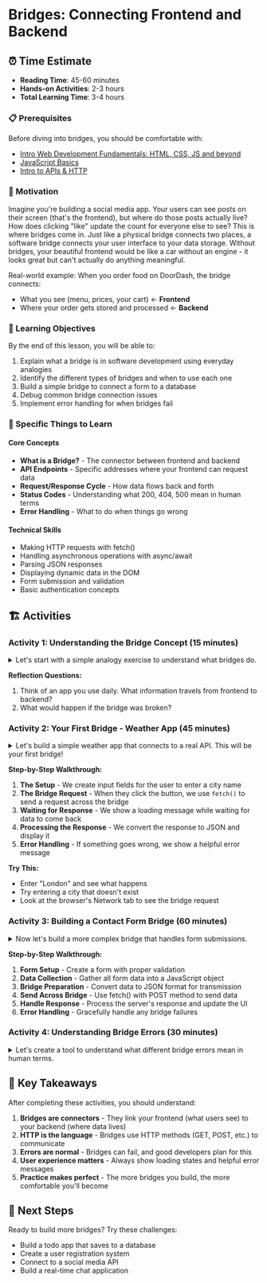 # Bridges: Connecting Frontend and Backend

## ⏰ Time Estimate
- **Reading Time**: 45-60 minutes
- **Hands-on Activities**: 2-3 hours
- **Total Learning Time**: 3-4 hours

### 📋 Prerequisites
Before diving into bridges, you should be comfortable with:
- [Intro Web Development Fundamentals: HTML, CSS, JS and beyond](https://github.com/Techtonica/curriculum/tree/main/web)
- [JavaScript Basics](https://github.com/Techtonica/curriculum/tree/main/javascript)
- [Intro to APIs & HTTP](https://github.com/Techtonica/curriculum/tree/main/api)

### 🎯 Motivation
Imagine you're building a social media app. Your users can see posts on their screen (that's the frontend), but where do those posts actually live? How does clicking "like" update the count for everyone else to see? This is where bridges come in. Just like a physical bridge connects two places, a software bridge connects your user interface to your data storage. Without bridges, your beautiful frontend would be like a car without an engine - it looks great but can't actually do anything meaningful.

Real-world example: When you order food on DoorDash, the bridge connects:
- What you see (menu, prices, your cart) ← **Frontend**
- Where your order gets stored and processed ← **Backend**

### 🎯 Learning Objectives
By the end of this lesson, you will be able to:
1. Explain what a bridge is in software development using everyday analogies
2. Identify the different types of bridges and when to use each one
3. Build a simple bridge to connect a form to a database
4. Debug common bridge connection issues
5. Implement error handling for when bridges fail

### 🧠 Specific Things to Learn

#### Core Concepts
- **What is a Bridge?** - The connector between frontend and backend
- **API Endpoints** - Specific addresses where your frontend can request data
- **Request/Response Cycle** - How data flows back and forth
- **Status Codes** - Understanding what 200, 404, 500 mean in human terms
- **Error Handling** - What to do when things go wrong

#### Technical Skills
- Making HTTP requests with fetch()
- Handling asynchronous operations with async/await
- Parsing JSON responses
- Displaying dynamic data in the DOM
- Form submission and validation
- Basic authentication concepts

## 🏗️ Activities

### Activity 1: Understanding the Bridge Concept (15 minutes)

<details><summary>
    Let's start with a simple analogy exercise to understand what bridges do.
</summary>

```html
<!DOCTYPE html>
<html>
<head>
    <title>Bridge Analogy</title>
    <style>
        .container { max-width: 800px; margin: 0 auto; padding: 20px; }
        .bridge-demo { display: flex; justify-content: space-between; align-items: center; margin: 20px 0; }
        .side { padding: 20px; border: 2px solid #333; border-radius: 8px; width: 200px; text-align: center; }
        .frontend { background-color: #e3f2fd; }
        .backend { background-color: #f3e5f5; }
        .bridge { font-size: 24px; }
    </style>
</head>
<body>
    <div class="container">
        <h1>Understanding Bridges</h1>
        <div class="bridge-demo">
            <div class="side frontend">
                <h3>Frontend</h3>
                <p>What users see and interact with</p>
                <ul>
                    <li>Buttons</li>
                    <li>Forms</li>
                    <li>Images</li>
                    <li>Text</li>
                </ul>
            </div>
            <div class="bridge">🌉</div>
            <div class="side backend">
                <h3>Backend</h3>
                <p>Where data lives and gets processed</p>
                <ul>
                    <li>Database</li>
                    <li>User accounts</li>
                    <li>Business logic</li>
                    <li>File storage</li>
                </ul>
            </div>
        </div>
        <p><strong>The Bridge:</strong> APIs, HTTP requests, and responses that carry information between both sides.</p>
    </div>
</body>
</html>
```
</details>

**Reflection Questions:**
1. Think of an app you use daily. What information travels from frontend to backend?
2. What would happen if the bridge was broken?

### Activity 2: Your First Bridge - Weather App (45 minutes)

<details><summary>
    Let's build a simple weather app that connects to a real API. This will be your first bridge!
</summary>

```html
<!DOCTYPE html>
<html>
<head>
    <title>My First Bridge - Weather App</title>
    <style>
        body { font-family: Arial, sans-serif; max-width: 600px; margin: 0 auto; padding: 20px; }
        .weather-card { background: linear-gradient(135deg, #74b9ff, #0984e3); color: white; padding: 20px; border-radius: 10px; margin: 20px 0; }
        .input-group { margin: 20px 0; }
        input { padding: 10px; margin: 5px; border: 1px solid #ddd; border-radius: 5px; }
        button { padding: 10px 20px; background: #00b894; color: white; border: none; border-radius: 5px; cursor: pointer; }
        button:hover { background: #00a085; }
        .error { background: #ff7675; color: white; padding: 10px; border-radius: 5px; margin: 10px 0; }
        .loading { color: #0984e3; font-style: italic; }
    </style>
</head>
<body>
    <h1>🌤️ Weather Bridge Demo</h1>
    <p>Enter a city name to see how our bridge connects to weather data!</p>
    
    <div class="input-group">
        <input type="text" id="cityInput" placeholder="Enter city name (e.g., San Francisco)" />
        <button onclick="getWeather()">Get Weather</button>
    </div>
    
    <div id="loading" class="loading" style="display: none;">
        Building bridge to weather service... 🌉
    </div>
    
    <div id="weatherResult"></div>
    <div id="errorMessage"></div>

    <script>
        // This is our bridge function!
        async function getWeather() {
            const city = document.getElementById('cityInput').value;
            const loadingDiv = document.getElementById('loading');
            const resultDiv = document.getElementById('weatherResult');
            const errorDiv = document.getElementById('errorMessage');
            
            // Clear previous results
            resultDiv.innerHTML = '';
            errorDiv.innerHTML = '';
            
            if (!city) {
                errorDiv.innerHTML = '<div class="error">Please enter a city name!</div>';
                return;
            }
            
            // Show loading state
            loadingDiv.style.display = 'block';
            
            try {
                // This is where the bridge magic happens!
                // We're sending a request across the bridge to get weather data
                const response = await fetch(`https://api.openweathermap.org/data/2.5/weather?q=${city}&appid=demo&units=metric`);
                
                // Check if our bridge connection was successful
                if (!response.ok) {
                    throw new Error(`Weather service returned: ${response.status}`);
                }
                
                // Get the data that came back across the bridge
                const weatherData = await response.json();
                
                // Display the data we received
                resultDiv.innerHTML = `
                    <div class="weather-card">
                        <h2>${weatherData.name}</h2>
                        <p><strong>Temperature:</strong> ${Math.round(weatherData.main.temp)}°C</p>
                        <p><strong>Feels like:</strong> ${Math.round(weatherData.main.feels_like)}°C</p>
                        <p><strong>Description:</strong> ${weatherData.weather[0].description}</p>
                        <p><strong>Humidity:</strong> ${weatherData.main.humidity}%</p>
                    </div>
                `;
                
            } catch (error) {
                // Handle when our bridge connection fails
                errorDiv.innerHTML = `
                    <div class="error">
                        <strong>Bridge connection failed!</strong><br>
                        ${error.message}<br>
                        <small>Try checking your city name spelling or try again later.</small>
                    </div>
                `;
            } finally {
                // Hide loading state
                loadingDiv.style.display = 'none';
            }
        }
        
        // Allow Enter key to trigger search
        document.getElementById('cityInput').addEventListener('keypress', function(e) {
            if (e.key === 'Enter') {
                getWeather();
            }
        });
    </script>
</body>
</html>
```
</details>

**Step-by-Step Walkthrough:**

1. **The Setup** - We create input fields for the user to enter a city name
2. **The Bridge Request** - When they click the button, we use `fetch()` to send a request across the bridge
3. **Waiting for Response** - We show a loading message while waiting for data to come back
4. **Processing the Response** - We convert the response to JSON and display it
5. **Error Handling** - If something goes wrong, we show a helpful error message

**Try This:**
- Enter "London" and see what happens
- Try entering a city that doesn't exist
- Look at the browser's Network tab to see the bridge request

### Activity 3: Building a Contact Form Bridge (60 minutes)

<details><summary>
    Now let's build a more complex bridge that handles form submissions.
</summary>

```html
<!DOCTYPE html>
<html>
<head>
    <title>Contact Form Bridge</title>
    <style>
        body { font-family: Arial, sans-serif; max-width: 600px; margin: 0 auto; padding: 20px; background: #f8f9fa; }
        .form-container { background: white; padding: 30px; border-radius: 10px; box-shadow: 0 2px 10px rgba(0,0,0,0.1); }
        .form-group { margin-bottom: 20px; }
        label { display: block; margin-bottom: 5px; font-weight: bold; color: #333; }
        input, textarea { width: 100%; padding: 12px; border: 2px solid #e9ecef; border-radius: 5px; font-size: 16px; }
        input:focus, textarea:focus { outline: none; border-color: #007bff; }
        button { background: #007bff; color: white; padding: 12px 30px; border: none; border-radius: 5px; cursor: pointer; font-size: 16px; }
        button:hover { background: #0056b3; }
        button:disabled { background: #6c757d; cursor: not-allowed; }
        .success { background: #d4edda; color: #155724; padding: 15px; border-radius: 5px; margin: 20px 0; border: 1px solid #c3e6cb; }
        .error { background: #f8d7da; color: #721c24; padding: 15px; border-radius: 5px; margin: 20px 0; border: 1px solid #f5c6cb; }
        .loading { color: #007bff; font-style: italic; }
    </style>
</head>
<body>
    <div class="form-container">
        <h1>📬 Contact Us</h1>
        <p>Send us a message and see how form data travels across the bridge!</p>
        
        <form id="contactForm">
            <div class="form-group">
                <label for="name">Your Name:</label>
                <input type="text" id="name" name="name" required>
            </div>
            
            <div class="form-group">
                <label for="email">Your Email:</label>
                <input type="email" id="email" name="email" required>
            </div>
            
            <div class="form-group">
                <label for="subject">Subject:</label>
                <input type="text" id="subject" name="subject" required>
            </div>
            
            <div class="form-group">
                <label for="message">Message:</label>
                <textarea id="message" name="message" rows="5" required></textarea>
            </div>
            
            <button type="submit" id="submitBtn">Send Message</button>
        </form>
        
        <div id="status"></div>
        
        <div style="margin-top: 30px; padding: 20px; background: #e9ecef; border-radius: 5px;">
            <h3>🔍 Bridge Debug Info</h3>
            <p>Watch this space to see what data is being sent across the bridge:</p>
            <pre id="debugInfo" style="background: #f8f9fa; padding: 10px; border-radius: 3px; overflow-x: auto;"></pre>
        </div>
    </div>

    <script>
        document.getElementById('contactForm').addEventListener('submit', async function(e) {
            e.preventDefault(); // Stop the form from submitting normally
            
            const submitBtn = document.getElementById('submitBtn');
            const statusDiv = document.getElementById('status');
            const debugInfo = document.getElementById('debugInfo');
            
            // Collect form data
            const formData = {
                name: document.getElementById('name').value,
                email: document.getElementById('email').value,
                subject: document.getElementById('subject').value,
                message: document.getElementById('message').value,
                timestamp: new Date().toISOString()
            };
            
            // Show what we're sending across the bridge
            debugInfo.textContent = JSON.stringify(formData, null, 2);
            
            // Update UI to show we're sending data across the bridge
            submitBtn.disabled = true;
            submitBtn.textContent = 'Sending...';
            statusDiv.innerHTML = '<div class="loading">📡 Sending your message across the bridge...</div>';
            
            try {
                // Simulate sending data across the bridge
                // In a real app, this would be your actual API endpoint
                const response = await fetch('https://jsonplaceholder.typicode.com/posts', {
                    method: 'POST',
                    headers: {
                        'Content-Type': 'application/json',
                    },
                    body: JSON.stringify(formData)
                });
                
                if (!response.ok) {
                    throw new Error(`Bridge returned error: ${response.status}`);
                }
                
                const result = await response.json();
                
                // Success! The bridge worked
                statusDiv.innerHTML = `
                    <div class="success">
                        <strong>✅ Message sent successfully!</strong><br>
                        Your message traveled across the bridge and was received.<br>
                        <small>Server response ID: ${result.id}</small>
                    </div>
                `;
                
                // Clear the form
                document.getElementById('contactForm').reset();
                
            } catch (error) {
                // Handle bridge failures
                statusDiv.innerHTML = `
                    <div class="error">
                        <strong>❌ Bridge connection failed!</strong><br>
                        ${error.message}<br>
                        <small>Please try again or contact support if the problem persists.</small>
                    </div>
                `;
            } finally {
                // Reset button state
                submitBtn.disabled = false;
                submitBtn.textContent = 'Send Message';
            }
        });
    </script>
</body>
</html>
```
</details>

**Step-by-Step Walkthrough:**

1. **Form Setup** - Create a form with proper validation
2. **Data Collection** - Gather all form data into a JavaScript object
3. **Bridge Preparation** - Convert data to JSON format for transmission
4. **Send Across Bridge** - Use fetch() with POST method to send data
5. **Handle Response** - Process the server's response and update the UI
6. **Error Handling** - Gracefully handle any bridge failures

### Activity 4: Understanding Bridge Errors (30 minutes)

<details><summary>
    Let's create a tool to understand what different bridge errors mean in human terms.
</summary>

```html
<!DOCTYPE html>
<html>
<head>
    <title>Bridge Error Decoder</title>
    <style>
        body { font-family: Arial, sans-serif; max-width: 800px; margin: 0 auto; padding: 20px; }
        .error-demo { background: #f8f9fa; padding: 20px; border-radius: 10px; margin: 20px 0; }
        .status-code { font-size: 24px; font-weight: bold; color: #dc3545; }
        .explanation { background: white; padding: 15px; border-left: 4px solid #007bff; margin: 10px 0; }
        .test-buttons { display: flex; gap: 10px; flex-wrap: wrap; margin: 20px 0; }
        .test-btn { padding: 10px 15px; border: none; border-radius: 5px; cursor: pointer; color: white; }
        .btn-200 { background: #28a745; }
        .btn-404 { background: #ffc107; color: #212529; }
        .btn-500 { background: #dc3545; }
        .btn-timeout { background: #6c757d; }
    </style>
</head>
<body>
    <h1>🔧 Bridge Error Decoder</h1>
    <p>Click the buttons below to simulate different bridge scenarios and learn what they mean!</p>
    
    <div class="test-buttons">
        <button class="test-btn btn-200" onclick="simulateResponse(200)">✅ Success (200)</button>
        <button class="test-btn btn-404" onclick="simulateResponse(404)">❓ Not Found (404)</button>
        <button class="test-btn btn-500" onclick="simulateResponse(500)">💥 Server Error (500)</button>
        <button class="test-btn btn-timeout" onclick="simulateTimeout()">⏰ Timeout</button>
    </div>
    
    <div id="errorDemo" class="error-demo" style="display: none;">
        <div class="status-code" id="statusCode"></div>
        <div class="explanation" id="explanation"></div>
        <div id="technicalDetails"></div>
    </div>

    <script>
        const errorExplanations = {
            200: {
                title: "Success! 🎉",
                explanation: "Your bridge is working perfectly! The frontend successfully connected to the backend, sent the request, and received the expected data back.",
                analogy: "Like calling a friend and having a great conversation - everything went as planned!",
                whatToDo: "Nothing! Your code is working correctly."
            },
            404: {
                title: "Not Found 🤔",
                explanation: "The bridge connected, but the specific thing you asked for doesn't exist. Maybe you typed the wrong URL or the resource was moved.",
                analogy: "Like calling a pizza place and asking for a burger - they're open, but they don't have what you want.",
                whatToDo: "Check your URL spelling, verify the endpoint exists, or check if the resource was moved."
            },
            500: {
                title: "Server Error 💥",
                explanation: "The bridge connected, but something went wrong on the server side. This isn't your fault - it's a problem with the backend.",
                analogy: "Like calling a restaurant and they answer, but their kitchen is on fire - they can't fulfill your order right now.",
                whatToDo: "Try again later, check server logs if you have access, or contact the API provider."
            },
            timeout: {
                title: "Timeout ⏰",
                explanation: "The bridge took too long to get a response. The server might be slow, overloaded, or your internet connection might be poor.",
                analogy: "Like calling someone and they never pick up - you don't know if they're busy, away, or if there's a problem with the phone line.",
                whatToDo: "Try again, check your internet connection, or increase the timeout duration in your code."
            }
        };
        
        function simulateResponse(statusCode) {
            const demo = document.getElementById('errorDemo');
            const statusEl = document.getElementById('statusCode');
            const explanationEl = document.getElementById('explanation');
            const detailsEl = document.getElementById('technicalDetails');
            
            const info = errorExplanations[statusCode];
            
            demo.style.display = 'block';
            statusEl.textContent = `Status Code: ${statusCode} - ${info.title}`;
            explanationEl.innerHTML = `
                <h3>What happened?</h3>
                <p>${info.explanation}</p>
                <h3>Real-world analogy:</h3>
                <p>${info.analogy}</p>
                <h3>What should you do?</h3>
                <p>${info.whatToDo}</p>
            `;
            
            // Show example code for handling this error
            detailsEl.innerHTML = `
                <h3>How to handle this in code:</h3>
                <pre style="background: #f8f9fa; padding: 10px; border-radius: 5px; overflow-x: auto;">
if (response.status === ${statusCode}) {
    // Handle ${statusCode} error
    console.log('${info.explanation}');
    // Show user-friendly message
    showMessage('${info.title}');
}</pre>
            `;
        }
        
        function simulateTimeout() {
            simulateResponse('timeout');
        }
    </script>
</body>
</html>
```
</details>

## 🎯 Key Takeaways

After completing these activities, you should understand:

1. **Bridges are connectors** - They link your frontend (what users see) to your backend (where data lives)
2. **HTTP is the language** - Bridges use HTTP methods (GET, POST, etc.) to communicate
3. **Errors are normal** - Bridges can fail, and good developers plan for this
4. **User experience matters** - Always show loading states and helpful error messages
5. **Practice makes perfect** - The more bridges you build, the more comfortable you'll become

## 🚀 Next Steps

Ready to build more bridges? Try these challenges:
- Build a todo app that saves to a database
- Create a user registration system
- Connect to a social media API
- Build a real-time chat application

